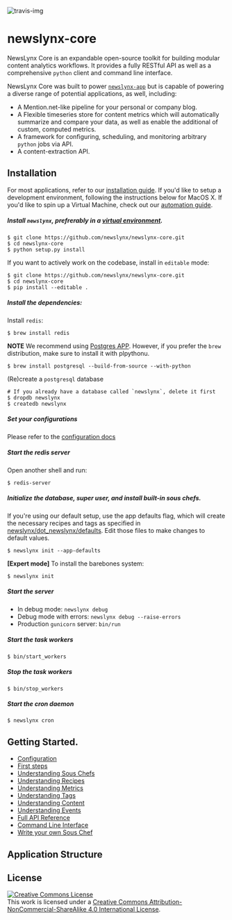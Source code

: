 ![travis-img](https://travis-ci.org/newslynx/newslynx-core.svg)
# newslynx-core

NewsLynx Core is an expandable open-source toolkit for building modular content analytics workflows. It provides a fully RESTful API as well as a comprehensive `python` client and command line interface.

NewsLynx Core was built to power [`newslynx-app`](http://github.com/newslynx/newslynx-app) but is capable of powering a diverse range of potential applications, as well, including:

* A Mention.net-like pipeline for your personal or company blog.
* A Flexible timeseries store for content metrics which will automatically summarize and compare your data, as well as enable the additional of custom, computed metrics.
* A framework for configuring, scheduling, and monitoring arbitrary ``python`` jobs via API.
* A content-extraction API. 

## Installation

For most applications, refer to our [installation guide](http://newslynx.readthedocs.org/en/latest/install.html). If you'd like to setup a development environment, following the instructions below for MacOS X.  If you'd like to spin up a Virtual Machine, check out our [automation guide](https://github.com/newslynx/automation).

##### Install `newslynx`, prefrerably in a [virtual environment](http://docs.python-guide.org/en/latest/dev/virtualenvs/).

```shell
$ git clone https://github.com/newslynx/newslynx-core.git
$ cd newslynx-core
$ python setup.py install
```

If you want to actively work on the codebase, install in `editable` mode:

```shell
$ git clone https://github.com/newslynx/newslynx-core.git
$ cd newslynx-core
$ pip install --editable . 
```

##### Install the dependencies:

Install `redis`:

```shell
$ brew install redis
```

**NOTE** We recommend using [Postgres APP](http://postgresapp.com/). However, if you prefer the `brew` distribution, make sure to install it with plpythonu.

```
$ brew install postgresql --build-from-source --with-python
```

(Re)create a `postgresql` database

```shell
# If you already have a database called `newslynx`, delete it first
$ dropdb newslynx 
$ createdb newslynx
````

##### Set your configurations

Please refer to the [configuration docs](http://newslynx.readthedocs.org/en/latest/config.html)

##### Start the redis server

Open another shell and run:

```
$ redis-server
```

##### Initialize the database, super user, and install built-in sous chefs.

If you're using our default setup, use the app defaults flag, which will create the necessary recipes and tags as specified in [newslynx/dot_newslynx/defaults](newslynx/dot_newslynx/defaults). Edit those files to make changes to default values.

```
$ newslynx init --app-defaults
```

**[Expert mode]** To install the barebones system:

```
$ newslynx init
```

##### Start the server

- In debug mode: `newslynx debug`
- Debug mode with errors: `newslynx debug --raise-errors`
- Production `gunicorn` server: `bin/run`

##### Start the task workers

```
$ bin/start_workers
```

##### Stop the task workers

```
$ bin/stop_workers
```

##### Start the cron daemon
```
$ newslynx cron
```

## Getting Started.

* [Configuration](http://newslynx.readthedocs.org/en/latest/config.html)
* [First steps](http://newslynx.readthedocs.org/en/latest/getting-started.html)
* [Understanding Sous Chefs](http://newslynx.readthedocs.org/en/latest/sous-chefs.html)
* [Understanding Recipes](http://newslynx.readthedocs.org/en/latest/recipes.html)
* [Understanding Metrics](http://newslynx.readthedocs.org/en/latest/metrics.html)
* [Understanding Tags](http://newslynx.readthedocs.org/en/latest/taxonomy.html)
* [Understanding Content](http://newslynx.readthedocs.org/en/latest/content-items.html)
* [Understanding Events](http://newslynx.readthedocs.org/en/latest/events.html)
* [Full API Reference](http://newslynx.readthedocs.org/en/latest/api.html)
* [Command Line Interface](http://newslynx.readthedocs.org/en/latest/cli.html)
* [Write your own Sous Chef](http://newslynx.readthedocs.org/en/latest/writing-sous-chefs.html)

## Application Structure


## License

<a rel="license" href="http://creativecommons.org/licenses/by-nc-sa/4.0/"><img alt="Creative Commons License" style="border-width:0" src="https://i.creativecommons.org/l/by-nc-sa/4.0/88x31.png" /></a><br />This work is licensed under a <a rel="license" href="http://creativecommons.org/licenses/by-nc-sa/4.0/">Creative Commons Attribution-NonCommercial-ShareAlike 4.0 International License</a>.

